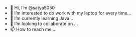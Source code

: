 - 👋 Hi, I’m @satya5050
- 👀 I’m interested to do work with my laptop for every time...
- 🌱 I’m currently learning Java...
- 💞️ I’m looking to collaborate on ...
- 📫 How to reach me ...

<!---
satya5050/satya5050 is a ✨ special ✨ repository because its `README.md` (this file) appears on your GitHub profile.
You can click the Preview link to take a look at your changes.
--->
